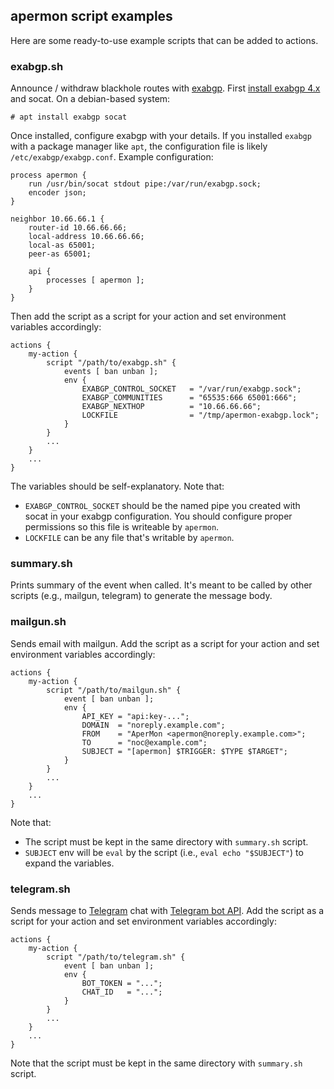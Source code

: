 apermon script examples
---

Here are some ready-to-use example scripts that can be added to actions. 

### exabgp.sh

Announce / withdraw blackhole routes with [exabgp](https://github.com/Exa-Networks/exabgp). First [install exabgp 4.x](https://github.com/Exa-Networks/exabgp#installation) and socat. On a debian-based system:

```
# apt install exabgp socat
```

Once installed, configure exabgp with your details. If you installed `exabgp` with a package manager like `apt`, the configuration file is likely `/etc/exabgp/exabgp.conf`. Example configuration:

```
process apermon {
    run /usr/bin/socat stdout pipe:/var/run/exabgp.sock;
    encoder json;
}

neighbor 10.66.66.1 {
    router-id 10.66.66.66;
    local-address 10.66.66.66;
    local-as 65001;
    peer-as 65001;

    api {
        processes [ apermon ];
    }
}
```

Then add the script as a script for your action and set environment variables accordingly:

```
actions {
    my-action {
        script "/path/to/exabgp.sh" {
            events [ ban unban ];
            env {
                EXABGP_CONTROL_SOCKET   = "/var/run/exabgp.sock";
                EXABGP_COMMUNITIES      = "65535:666 65001:666";
                EXABGP_NEXTHOP          = "10.66.66.66";
                LOCKFILE                = "/tmp/apermon-exabgp.lock";
            }
        }
        ...
    }
    ...
}
```

The variables should be self-explanatory. Note that: 

- `EXABGP_CONTROL_SOCKET` should be the named pipe you created with socat in your exabgp configuration. You should configure proper permissions so this file is writeable by `apermon`.
- `LOCKFILE` can be any file that's writable by `apermon`. 

### summary.sh

Prints summary of the event when called. It's meant to be called by other scripts (e.g., mailgun, telegram) to generate the message body. 

### mailgun.sh

Sends email with mailgun. Add the script as a script for your action and set environment variables accordingly:

```
actions {
    my-action {
        script "/path/to/mailgun.sh" {
            event [ ban unban ];
            env {
                API_KEY = "api:key-...";
                DOMAIN  = "noreply.example.com";
                FROM    = "AperMon <apermon@noreply.example.com>";
                TO      = "noc@example.com";
                SUBJECT = "[apermon] $TRIGGER: $TYPE $TARGET";
            }
        }
        ...
    }
    ...
}
```

Note that:

- The script must be kept in the same directory with `summary.sh` script.
- `SUBJECT` env will be `eval` by the script (i.e., `eval echo "$SUBJECT"`) to expand the variables.

### telegram.sh

Sends message to [Telegram](https://telegram.org) chat with [Telegram bot API](https://core.telegram.org/bots). Add the script as a script for your action and set environment variables accordingly:

```
actions {
    my-action {
        script "/path/to/telegram.sh" {
            event [ ban unban ];
            env {
                BOT_TOKEN = "...";
                CHAT_ID   = "...";
            }
        }
        ...
    }
    ...
}
```

Note that the script must be kept in the same directory with `summary.sh` script.
